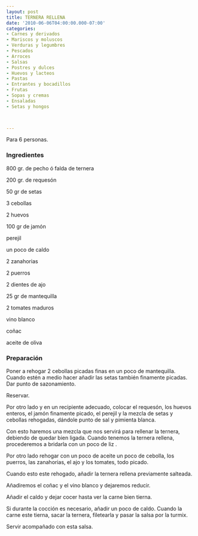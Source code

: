 ```yaml
---
layout: post
title: TERNERA RELLENA
date: '2010-06-06T04:00:00.000-07:00'
categories:
- Carnes y derivados
- Mariscos y moluscos
- Verduras y legumbres
- Pescados
- Arroces
- Salsas
- Postres y dulces
- Huevos y lacteos
- Pastas
- Entrantes y bocadillos
- Frutas
- Sopas y cremas
- Ensaladas
- Setas y hongos
 


---
```


Para 6 personas.

<h3>Ingredientes</h3>

800 gr. de pecho ó falda de ternera

200 gr. de requesón

50 gr de setas

3 cebollas

2 huevos

100 gr de jamón

perejil

un poco de caldo

2 zanahorias

2 puerros

2 dientes de ajo

25 gr de mantequilla

2 tomates maduros

vino blanco

coñac

aceite de oliva

<h3>Preparación</h3>

Poner a rehogar 2 cebollas picadas finas en un poco de mantequilla. Cuando estén a medio hacer añadir las setas también finamente picadas. Dar punto de sazonamiento.

Reservar.

Por otro lado y en un recipiente adecuado, colocar el requesón, los huevos enteros, el jamón finamente picado, el perejil y la mezcla de setas y cebollas rehogadas, dándole punto de sal y pimienta blanca.

Con esto haremos una mezcla que nos servirá para rellenar la ternera, debiendo de quedar bien ligada. Cuando tenemos la ternera rellena, procederemos a bridarla con un poco de liz .

Por otro lado rehogar con un poco de aceite un poco de cebolla, los puerros, las zanahorias, el ajo y los tomates, todo picado.

Cuando esto este rehogado, añadir la ternera rellena previamente salteada.

Añadiremos el coñac y el vino blanco y dejaremos reducir.

Añadir el caldo y dejar cocer hasta ver la carne bien tierna.

Si durante la cocción es necesario, añadir un poco de caldo. Cuando la carne este tierna, sacar la ternera, filetearla y pasar la salsa por la turmix.

Servir acompañado con esta salsa.

